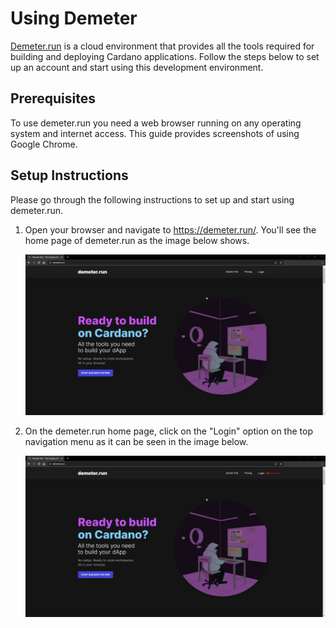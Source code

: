 # Using Demeter

[Demeter.run](https://demeter.run/) is a cloud environment that provides all the tools required for building and deploying Cardano applications. Follow the steps below to set up an account and start using this development environment.

## Prerequisites

To use demeter.run you need a web browser running on any operating system and internet access. This guide provides screenshots of using Google Chrome.

## Setup Instructions

Please go through the following instructions to set up and start using demeter.run.

1. Open your browser and navigate to <https://demeter.run/>. You'll see the home page of demeter.run as the image below shows.

    ![Demeter.run home page](images/demeter-guide-01.png)

2. On the demeter.run home page, click on the "Login" option on the top navigation menu as it can be seen in the image below.

    ![Login option highlighted on the Demeter.run home page](images/demeter-guide-02.png)